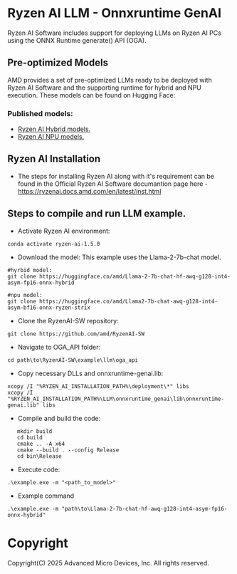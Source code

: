 # Ryzen AI LLM - Onnxruntime GenAI

Ryzen AI Software includes support for deploying LLMs on Ryzen AI PCs using the ONNX Runtime generate() API (OGA). 

## Pre-optimized Models

AMD provides a set of pre-optimized LLMs ready to be deployed with Ryzen AI Software and the supporting runtime for hybrid and NPU execution. These models can be found on Hugging Face: 

### Published models: 
- [Ryzen AI Hybrid models.](https://huggingface.co/collections/amd/ryzenai-14-llm-hybrid-models-67da31231bba0f733750a99c)
- [Ryzen AI NPU models.](https://huggingface.co/collections/amd/ryzenai-13-llm-npu-models-6759f510b8132db53e044aaf)

## Ryzen AI Installation

- The steps for installing Ryzen AI along with it's requirement can be found in the Official Ryzen AI Software documantion page here - https://ryzenai.docs.amd.com/en/latest/inst.html

## Steps to compile and run LLM example.
- Activate Ryzen AI environment:
```
conda activate ryzen-ai-1.5.0
```
- Download the model: This example uses the Llama-2-7b-chat model.
```
#hyrbid model:
git clone https://huggingface.co/amd/Llama-2-7b-chat-hf-awq-g128-int4-asym-fp16-onnx-hybrid

#npu model:
git clone https://huggingface.co/amd/Llama2-7b-chat-awq-g128-int4-asym-bf16-onnx-ryzen-strix
```
- Clone the RyzenAI-SW repository:
```
git clone https://github.com/amd/RyzenAI-SW
```
- Navigate to OGA_API folder:
```
cd path\to\RyzenAI-SW\example\llm\oga_api
```
- Copy necessary DLLs and onnxruntime-genai.lib:
```
xcopy /I "%RYZEN_AI_INSTALLATION_PATH%\deployment\*" libs
xcopy /I "%RYZEN_AI_INSTALLATION_PATH%\LLM\onnxruntime_genai\lib\onnxruntime-genai.lib" libs
```
- Compile and build the code:
```
   mkdir build
   cd build
   cmake .. -A x64
   cmake --build . --config Release
   cd bin\Release
```
- Execute code:
```
.\example.exe -m "<path_to_model>"
```
- Example command
```
.\example.exe -m "path\to\Llama-2-7b-chat-hf-awq-g128-int4-asym-fp16-onnx-hybrid"
```


# Copyright

Copyright(C) 2025 Advanced Micro Devices, Inc. All rights reserved.
